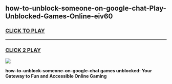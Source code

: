 
## how-to-unblock-someone-on-google-chat-Play-Unblocked-Games-Online-eiv60
<h3>
<a href="https://premium76.site?title=how-to-unblock-someone-on-google-chat&ref=25A">CLICK TO PLAY</a></h3>
<hr>

<h3>
<a href="https://premium76.site?title=how-to-unblock-someone-on-google-chat&ref=25A">CLICK 2 PLAY</a>
  
</h3>

<a href="https://premium76.site?title=how-to-unblock-someone-on-google-chat&ref=25A"><img src="https://clearcache.store/games.png"></a>


**how-to-unblock-someone-on-google-chat games unblocked: Your Gateway to Fun and Accessible Online Gaming**
